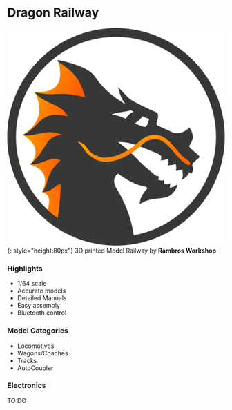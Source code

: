 # Dragon Railway

![](logo/rambros-logo.svg){: style="height:80px"} 3D printed Model Railway by **Rambros Workshop**

### Highlights
- 1/64 scale
- Accurate models
- Detailed Manuals
- Easy assembly
- Bluetooth control

### Model Categories
- Locomotives
- Wagons/Coaches
- Tracks
- AutoCoupler

### Electronics
TO DO